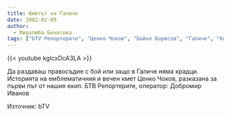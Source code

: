 ```yaml
---
title: Кметът на Галиче
date: 2002-02-09
author:
  - Миролюба Бенатова
tags: ["bTV Репортерите", "Ценко Чоков", "Бойко Борисов", "Галиче", "бой", "правосъдие"]
---
```


{{< youtube kgIcxDcA3LA >}}

Да раздаваш правосъдие с бой или защо в Галиче няма крадци. 
Историята на емблематичния и вечен кмет Ценко Чоков, разказана за първи път от нашия екип. БТВ Репортерите, оператор: Добромир Иванов

Източник: bTV
